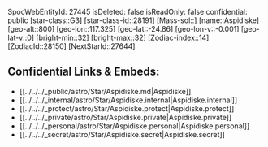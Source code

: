 ﻿---
location: [-24.86,-117.325,800]
type: Star
tags:
- astro/Star

---
SpocWebEntityId: 27445
isDeleted: false
isReadOnly: false
confidential: public
[star-class::G3]
[star-class-id::28191]
[Mass-sol::]
[name::Aspidiske]
[geo-alt::800]
[geo-lon::117.325]
[geo-lat::-24.86]
[geo-lon-v::-0.001]
[geo-lat-v::0]
[bright-min::32]
[bright-max::32]
[Zodiac-index::14]
[ZodiacId::28150]
[NextStarId::27644]



## Confidential Links & Embeds: 
- [[../../../_public/astro/Star/Aspidiske.md|Aspidiske]] 
- [[../../../_internal/astro/Star/Aspidiske.internal|Aspidiske.internal]] 
- [[../../../_protect/astro/Star/Aspidiske.protect|Aspidiske.protect]] 
- [[../../../_private/astro/Star/Aspidiske.private|Aspidiske.private]] 
- [[../../../_personal/astro/Star/Aspidiske.personal|Aspidiske.personal]] 
- [[../../../_secret/astro/Star/Aspidiske.secret|Aspidiske.secret]]

